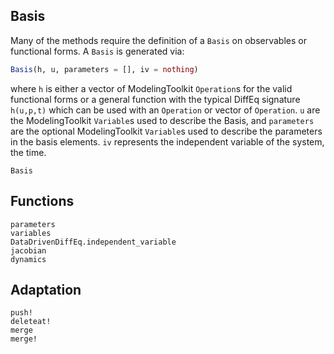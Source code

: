 ## Basis

Many of the methods require the definition of a `Basis` on observables or
functional forms. A `Basis` is generated via:

```julia
Basis(h, u, parameters = [], iv = nothing)
```

where `h` is either a vector of ModelingToolkit `Operation`s for the valid functional
forms or a general function with the typical DiffEq signature `h(u,p,t)` which can be used with an  `Operation` or vector of `Operation`. `u` are the ModelingToolkit `Variable`s used to describe the Basis, and
`parameters` are the optional ModelingToolkit `Variable`s used to describe the
parameters in the basis elements. `iv` represents the independent variable of the system, the time.

```@docs
Basis
```

## Functions

```@docs
parameters
variables
DataDrivenDiffEq.independent_variable
jacobian
dynamics
```

## Adaptation
```@docs
push!
deleteat!
merge
merge!
```
